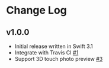 # Change Log

## v1.0.0

* Initial release written in Swift 3.1
* Integrate with Travis CI [#1](https://github.com/carousell/pickle/pull/1)
* Support 3D touch photo preview [#3](https://github.com/carousell/pickle/pull/3)
